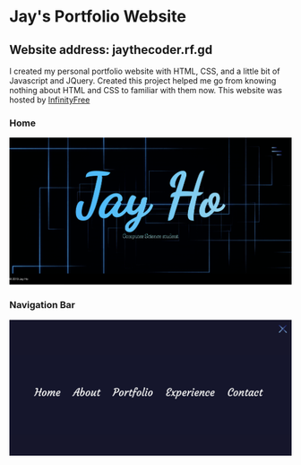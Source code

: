 # Jay's Portfolio Website
## Website address: jaythecoder.rf.gd
I created my personal portfolio website with HTML, CSS, and a little bit of Javascript and JQuery. Created this project helped me go from knowing nothing about HTML and CSS to familiar with them now. This website was hosted by [InfinityFree](https://infinityfree.net/)
### Home
![alt text](https://github.com/Jayho261/Responsive-Website/blob/master/README%20img/home.png)
### Navigation Bar
![alt text](https://github.com/Jayho261/Responsive-Website/blob/master/README%20img/NavBar.png)




